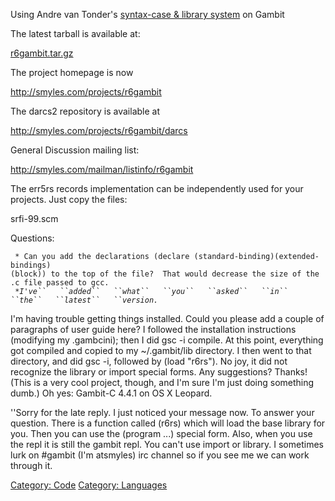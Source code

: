 Using Andre van Tonder's [syntax-case & library
system](http://www.het.brown.edu/people/andre/macros) on Gambit

The latest tarball is available at:

[r6gambit.tar.gz](http://smyles.com/projects/r6gambit.tar.gz)

The project homepage is now

<http://smyles.com/projects/r6gambit>

The darcs2 repository is available at

<http://smyles.com/projects/r6gambit/darcs>

General Discussion mailing list:

<http://smyles.com/mailman/listinfo/r6gambit>

The err5rs records implementation can be independently used for your
projects. Just copy the files:

srfi-99.scm

Questions:

` * Can you add the declarations (declare (standard-binding)(extended-bindings)(block)) to the top of the file?  That would decrease the size of the .c file passed to gcc.`  
` *`*`I've``   ``added``   ``what``   ``you``   ``asked``   ``in`` 
 ``the``   ``latest``   ``version.`*` `

I'm having trouble getting things installed. Could you please add a
couple of paragraphs of user guide here? I followed the installation
instructions (modifying my .gambcini); then I did gsc -i compile. At
this point, everything got compiled and copied to my \~/.gambit/lib
directory. I then went to that directory, and did gsc -i, followed by
(load "r6rs"). No joy, it did not recognize the library or import
special forms. Any suggestions? Thanks\! (This is a very cool project,
though, and I'm sure I'm just doing something dumb.) Oh yes: Gambit-C
4.4.1 on OS X Leopard.

''Sorry for the late reply. I just noticed your message now. To answer
your question. There is a function called (r6rs) which will load the
base library for you. Then you can use the (program ...) special form.
Also, when you use the repl it is still the gambit repl. You can't use
import or library. I sometimes lurk on \#gambit (I'm atsmyles) irc
channel so if you see me we can work through it.

[Category: Code](Category:_Code.md) [Category:
Languages](Category:_Languages.md)
